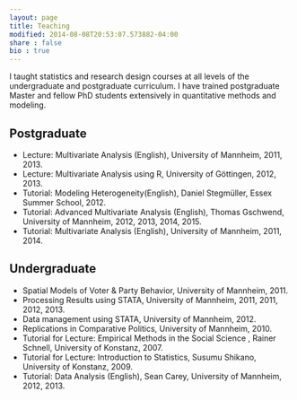 ```yaml
---
layout: page
title: Teaching
modified: 2014-08-08T20:53:07.573882-04:00
share : false
bio : true
---
```



I taught statistics and research design courses at all levels of the undergraduate and postgraduate curriculum. I have trained postgraduate Master and fellow PhD students extensively in quantitative methods and modeling.

## Postgraduate

- Lecture: Multivariate Analysis (English), University of Mannheim, 2011, 2013.
- Lecture: Multivariate Analysis using R, University of Göttingen, 2012, 2013.
- Tutorial: Modeling Heterogeneity(English), Daniel Stegmüller, Essex Summer School, 2012.
- Tutorial: Advanced Multivariate Analysis (English), Thomas Gschwend, University of Mannheim, 2012, 2013, 2014, 2015.
- Tutorial: Multivariate Analysis (English), University of Mannheim, 2011, 2014.


## Undergraduate

- Spatial Models of Voter & Party Behavior, University of Mannheim, 2011.
- Processing Results using STATA, University of Mannheim, 2011, 2011, 2012, 2013.
- Data management using STATA, University of Mannheim, 2012.
- Replications in Comparative Politics, University of Mannheim, 2010.
- Tutorial for Lecture: Empirical Methods in the Social Science , Rainer Schnell, University of Konstanz, 2007.
- Tutorial for Lecture: Introduction to Statistics, Susumu Shikano, University of Konstanz, 2009.
- Tutorial: Data Analysis (English), Sean Carey, University of Mannheim, 2012, 2013.